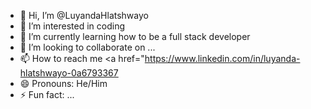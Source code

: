- 👋 Hi, I’m @LuyandaHlatshwayo
- 👀 I’m interested in coding
- 🌱 I’m currently learning how to be a full stack developer
- 💞️ I’m looking to collaborate on ...
- 📫 How to reach me <a href="https://www.linkedin.com/in/luyanda-hlatshwayo-0a6793367
- 😄 Pronouns: He/Him
- ⚡ Fun fact: ...

<!---
LuyandaHlatshwayo/LuyandaHlatshwayo is a ✨ special ✨ repository because its `README.md` (this file) appears on your GitHub profile.
You can click the Preview link to take a look at your changes.
--->
